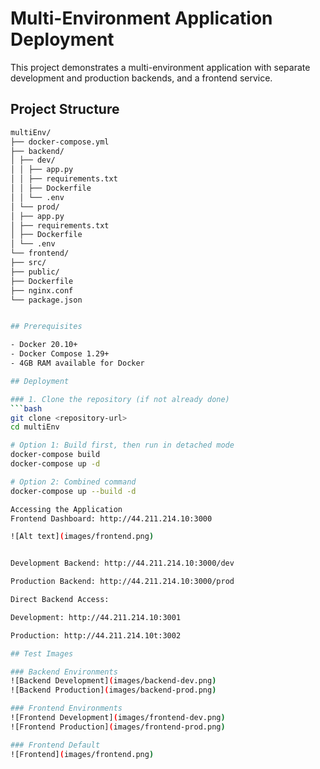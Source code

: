 # Multi-Environment Application Deployment

This project demonstrates a multi-environment application with separate development and production backends, and a frontend service.

## Project Structure
```bash
multiEnv/
├── docker-compose.yml
├── backend/
│ ├── dev/
│ │ ├── app.py
│ │ ├── requirements.txt
│ │ ├── Dockerfile
│ │ └── .env
│ └── prod/
│ ├── app.py
│ ├── requirements.txt
│ ├── Dockerfile
│ └── .env
└── frontend/
├── src/
├── public/
├── Dockerfile
├── nginx.conf
└── package.json


## Prerequisites

- Docker 20.10+
- Docker Compose 1.29+
- 4GB RAM available for Docker

## Deployment

### 1. Clone the repository (if not already done)
```bash
git clone <repository-url>
cd multiEnv

# Option 1: Build first, then run in detached mode
docker-compose build
docker-compose up -d

# Option 2: Combined command
docker-compose up --build -d

Accessing the Application
Frontend Dashboard: http://44.211.214.10:3000

![Alt text](images/frontend.png)


Development Backend: http://44.211.214.10:3000/dev

Production Backend: http://44.211.214.10:3000/prod

Direct Backend Access:

Development: http://44.211.214.10:3001

Production: http://44.211.214.10t:3002

## Test Images

### Backend Environments
![Backend Development](images/backend-dev.png)
![Backend Production](images/backend-prod.png)

### Frontend Environments
![Frontend Development](images/frontend-dev.png)
![Frontend Production](images/frontend-prod.png)

### Frontend Default
![Frontend](images/frontend.png)

